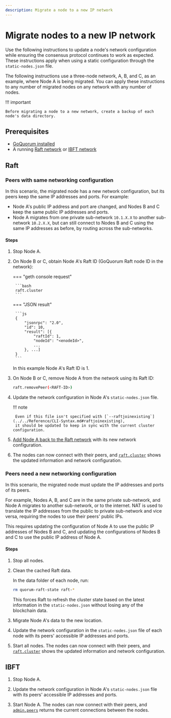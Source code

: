```yaml
---
description: Migrate a node to a new IP network
---
```


# Migrate nodes to a new IP network

Use the following instructions to update a node's network configuration while ensuring the consensus protocol
continues to work as expected.
These instructions apply when using a static configuration through the `static-nodes.json` file.

The following instructions use a three-node network, A, B, and C, as an example, where Node A is being migrated.
You can apply these instructions to any number of migrated nodes on any network with any number of nodes.

!!! important

    Before migrating a node to a new network, create a backup of each node's data directory.

## Prerequisites

- [GoQuorum installed](../GetStarted/Install.md)
- A running [Raft network](../../Tutorials/Create-a-Raft-network.md) or [IBFT network](../../Tutorials/Create-IBFT-Network.md)

## Raft

### Peers with same networking configuration

In this scenario, the migrated node has a new network configuration, but its peers keep the same IP addresses and ports.
For example:

- Node A's public IP address and port are changed, and Nodes B and C keep the same public IP addresses and ports.
- Node A migrates from one private sub-network `10.1.X.X` to another sub-network `10.2.X.X`, but can still connect to
      Nodes B and C using the same IP addresses as before, by routing across the sub-networks.

#### Steps

1. Stop Node A.

1. On Node B or C, obtain Node A's Raft ID (GoQuorum Raft node ID in the network):

    === "geth console request"

        ```bash
        raft.cluster
        ```

    === "JSON result"

        ```js
        {
            "jsonrpc": "2.0",
            "id": 10,
            "result": [{
                "raftId": 1,
                "nodeId": "<enodeId>",
                ...
            }, ...]
        }
        ```

    In this example Node A's Raft ID is 1.

1. On Node B or C, remove Node A from the network using its Raft ID:

    ```bash
    raft.removePeer(<RAFT-ID>)
    ```

1. Update the network configuration in Node A's `static-nodes.json` file.

    !!! note

        Even if this file isn't specified with [`--raftjoinexisting`](../../Reference/CLI-Syntax.md#raftjoinexisting),
        it should be updated to keep in sync with the current cluster configuration.

1. [Add Node A back to the Raft network](add_node_examples.md#raft) with its new network configuration.

1. The nodes can now connect with their peers, and [`raft.cluster`](../../Reference/API-Methods.md#raft_cluster)
   shows the updated information and network configuration.

### Peers need a new networking configuration

In this scenario, the migrated node must update the IP addresses and ports of its peers.

For example, Nodes A, B, and C are in the same private sub-network, and Node A migrates to another sub-network, or
to the internet. NAT is used to translate the IP addresses from the public to private sub-network and vice versa,
requiring the nodes to use their peers' public IPs.

This requires updating the configuration of Node A to use the public IP addresses of Nodes B and C, and updating the
configurations of Nodes B and C to use the public IP address of Node A.

#### Steps

1. Stop all nodes.

1. Clean the cached Raft data.

    In the data folder of each node, run:

    ```bash
    rm quorum-raft-state raft-*
    ```

    This forces Raft to refresh the cluster state based on the latest information in the `static-nodes.json` without
    losing any of the blockchain data.

1. Migrate Node A's data to the new location.

1. Update the network configuration in the `static-nodes.json` file of each node with its peers' accessible IP addresses and ports.

1. Start all nodes.
   The nodes can now connect with their peers, and [`raft.cluster`](../../Reference/API-Methods.md#raft_cluster) shows
   the updated information and network configuration.

## IBFT

1. Stop Node A.

1. Update the network configuration in Node A's `static-nodes.json` file with its peers' accessible IP addresses and ports.

1. Start Node A.
   The nodes can now connect with their peers, and [`admin.peers`](https://geth.ethereum.org/docs/rpc/ns-admin#admin_peers)
   returns the current connections between the nodes.
